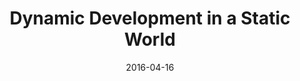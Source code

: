 ---
layout: post
cover: false
title: Dynamic Development in a Static World
date:   2016-04-16
tags: programming
subclass: 'post tag-programming'
categories: 'ghost'
---